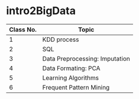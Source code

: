 # intro2BigData

| Class No. |Topic|
|-----------|-----|
| 1         |KDD process|
| 2         |SQL|
| 3         |Data Preprocessing: Imputation|
| 4         |Data Formating: PCA|
| 5         |Learning Algorithms|
| 6         |Frequent Pattern Mining|

